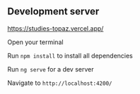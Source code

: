 ## Development server

https://studies-topaz.vercel.app/

Open your terminal

Run `npm install` to install all dependencies

Run `ng serve` for a dev server

Navigate to `http://localhost:4200/`
